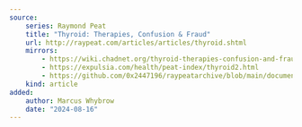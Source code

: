 ```yaml
---
source:
    series: Raymond Peat
    title: "Thyroid: Therapies, Confusion & Fraud"
    url: http://raypeat.com/articles/articles/thyroid.shtml
    mirrors:
        - https://wiki.chadnet.org/thyroid-therapies-confusion-and-fraud
        - https://expulsia.com/health/peat-index/thyroid2.html
        - https://github.com/0x2447196/raypeatarchive/blob/main/documents/raypeat.com/thyroid.md
    kind: article 
added:
    author: Marcus Whybrow
    date: "2024-08-16"
---
```


